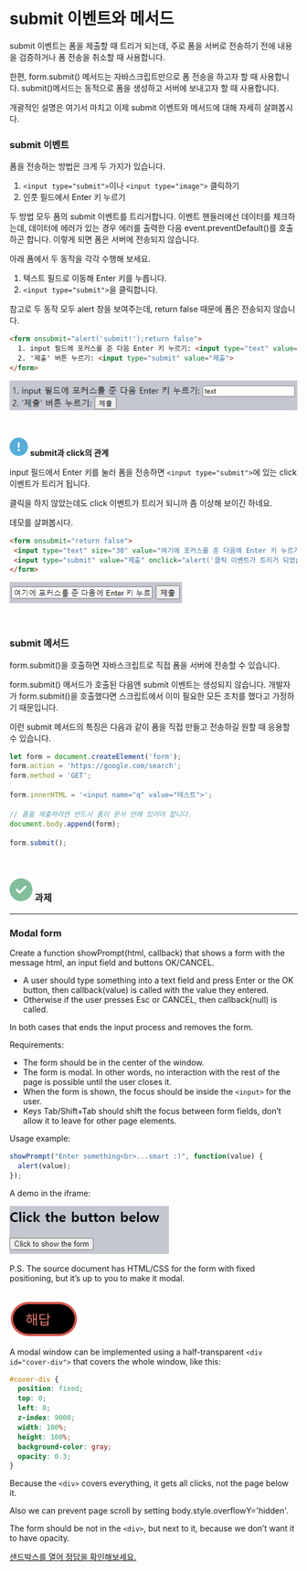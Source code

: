 submit 이벤트와 메서드
=====================

submit 이벤트는 폼을 제출할 때 트리거 되는데, 주로 폼을 서버로 전송하기 전에 내용을 검증하거나 폼 전송을 취소할 때 사용합니다.

한편, form.submit() 메서드는 자바스크립트만으로 폼 전송을 하고자 할 때 사용합니다. submit()메서드는 동적으로 폼을 생성하고 서버에 보내고자 할 때 사용합니다.

개괄적인 설명은 여기서 마치고 이제 submit 이벤트와 메서드에 대해 자세히 살펴봅시다.

### submit 이벤트
폼을 전송하는 방법은 크게 두 가지가 있습니다.

1. `<input type="submit">`이나 `<input type="image">` 클릭하기
2. 인풋 필드에서 Enter 키 누르기

두 방법 모두 폼의 submit 이벤트를 트리거합니다. 이벤트 핸들러에선 데이터를 체크하는데, 데이터에 에러가 있는 경우 에러를 출력한 다음 event.preventDefault()를 호출하곤 합니다. 이렇게 되면 폼은 서버에 전송되지 않습니다.

아래 폼에서 두 동작을 각각 수행해 보세요.
1. 텍스트 필드로 이동해 Enter 키를 누릅니다.
2. `<input type="submit">`을 클릭합니다.

참고로 두 동작 모두 alert 창을 보여주는데, return false 때문에 폼은 전송되지 않습니다.
```html
<form onsubmit="alert('submit!');return false">
  1. input 필드에 포커스를 준 다음 Enter 키 누르기: <input type="text" value="text"><br>
  2. '제출' 버튼 누르기: <input type="submit" value="제출">
</form>
```

![submit-event](../../images/02/04/04/submit-event.png)

<br />

<img class="icon" src="../../images/commons/icons/circle-exclamation-solid.svg" /> **submit과 click의 관계**

input 필드에서 Enter 키를 눌러 폼을 전송하면 `<input type="submit">`에 있는 click 이벤트가 트리거 됩니다.

클릭을 하지 않았는데도 click 이벤트가 트리거 되니까 좀 이상해 보이긴 하네요.

데모를 살펴봅시다.
```html
<form onsubmit="return false">
 <input type="text" size="30" value="여기에 포커스를 준 다음에 Enter 키 누르기">
 <input type="submit" value="제출" onclick="alert('클릭 이벤트가 트리거 되었습니다!')">
</form>
```

![submit-click-relationship](../../images/02/04/04/submit-click-relationship.png)

<br />

### submit 메서드
form.submit()을 호출하면 자바스크립트로 직접 폼을 서버에 전송할 수 있습니다.

form.submit() 메서드가 호출된 다음엔 submit 이벤트는 생성되지 않습니다. 개발자가 form.submit()을 호출했다면 스크립트에서 이미 필요한 모든 조치를 했다고 가정하기 때문입니다.

이런 submit 메서드의 특징은 다음과 같이 폼을 직접 만들고 전송하길 원할 때 응용할 수 있습니다.
```javascript
let form = document.createElement('form');
form.action = 'https://google.com/search';
form.method = 'GET';

form.innerHTML = '<input name="q" value="테스트">';

// 폼을 제출하려면 반드시 폼이 문서 안에 있어야 합니다.
document.body.append(form);

form.submit();
```

<br />

### <img class="icon" src="../../images/commons/icons/circle-check-solid.svg" /> 과제

<hr />

### Modal form
Create a function showPrompt(html, callback) that shows a form with the message html, an input field and buttons OK/CANCEL.
- A user should type something into a text field and press Enter or the OK button, then callback(value) is called with the value they entered.
- Otherwise if the user presses Esc or CANCEL, then callback(null) is called.

In both cases that ends the input process and removes the form.

Requirements:
- The form should be in the center of the window.
- The form is modal. In other words, no interaction with the rest of the page is possible until the user closes it.
- When the form is shown, the focus should be inside the `<input>` for the user.
- Keys Tab/Shift+Tab should shift the focus between form fields, don’t allow it to leave for other page elements.

Usage example:
```javascript
showPrompt("Enter something<br>...smart :)", function(value) {
  alert(value);
});
```

A demo in the iframe:

![assignment-modal-form](../../images/02/04/04/assignment-modal-form.png)

P.S. The source document has HTML/CSS for the form with fixed positioning, but it’s up to you to make it modal.

<br />

<img class="icon" src="../../images/commons/icons/circle-answer.svg" />

A modal window can be implemented using a half-transparent `<div id="cover-div">` that covers the whole window, like this:
```css
#cover-div {
  position: fixed;
  top: 0;
  left: 0;
  z-index: 9000;
  width: 100%;
  height: 100%;
  background-color: gray;
  opacity: 0.3;
}
```

Because the `<div>` covers everything, it gets all clicks, not the page below it.

Also we can prevent page scroll by setting body.style.overflowY='hidden'.

The form should be not in the `<div>`, but next to it, because we don’t want it to have opacity.

[샌드박스를 열어 정답을 확인해보세요.](https://plnkr.co/edit/oYjYoJzvYtxvjEAr?p=preview)

